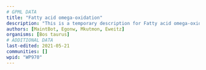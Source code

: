 ```yaml
---
# GPML DATA
title: "Fatty acid omega-oxidation"
description: "This is a temporary description for Fatty acid omega-oxidation"
authors: [MaintBot, Egonw, Mkutmon, Eweitz]
organisms: [Bos taurus]
# ADDITIONAL DATA
last-edited: 2021-05-21
communities: []
wpid: "WP970"
---
```


